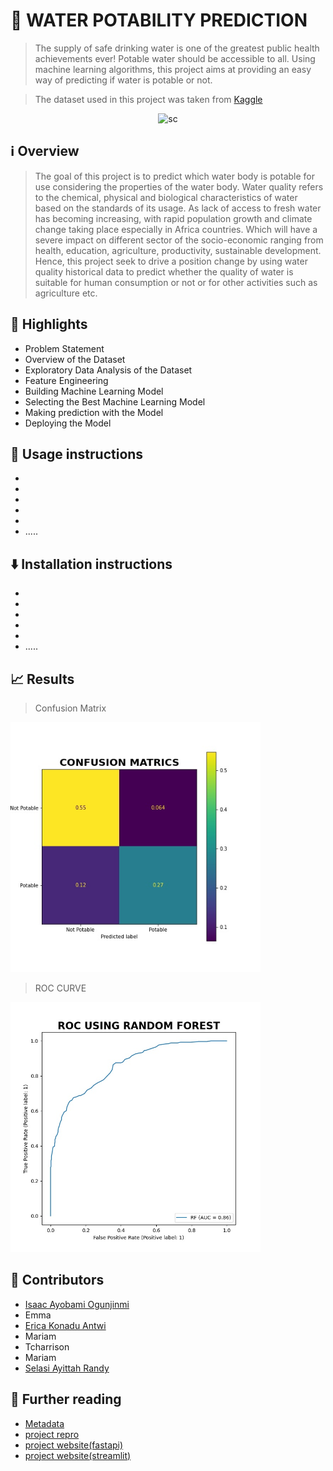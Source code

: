 # 🚰 WATER POTABILITY PREDICTION

> The supply of safe drinking water is one of the greatest public health achievements ever! Potable water should be accessible to all. Using machine learning algorithms, this project aims at providing an easy way of predicting if water is potable or not.

> The dataset used in this project was taken from [Kaggle](https://www.kaggle.com/datasets/adityakadiwal/water-potability)


<p align="center">
    <img width = "350" alt = "sc" class="center" src= "https://user-images.githubusercontent.com/42063516/180430745-25c91d4e-0a55-40ce-95a8-de07e9185122.jpg" / >
    
</p>
 
 

##  ℹ️ Overview 
>  The goal of this project is to predict which water body is potable for use considering the properties of the water body.
>  Water quality refers to the chemical, physical and biological characteristics of water based on the standards of its usage. 
As lack of access to fresh water has becoming increasing, with rapid population growth and climate change taking place especially in Africa countries. Which will have a severe impact on different sector of the socio-economic ranging from health, education, agriculture, productivity, sustainable development. Hence, this project seek to drive a position change by using water quality historical data to predict whether the quality of water is suitable for human consumption or not or for other activities such as agriculture etc.


 

## 🌟 Highlights 


- Problem Statement
- Overview of the Dataset
- Exploratory Data Analysis of the Dataset
- Feature Engineering
- Building Machine Learning Model
- Selecting the Best Machine Learning Model
- Making prediction with the Model
- Deploying the Model





## 🚀 Usage instructions

- 
-
-
-
-
- .....


## ⬇️ Installation instructions
- 
-
-
-
-
- .....

## 📈 Results
> Confusion Matrix


<img src="report/visual/confusion_matrix.jpg" width="400" height="400">

> ROC CURVE
 
<img src="report/visual/rocauc_curve.jpg" width="400" height="400">




## 👥 Contributors

- [Isaac Ayobami Ogunjinmi](https://github.com/akinyosoyeisaac)
- Emma
- [Erica Konadu Antwi](https://github.com/ericakonadu)
- Mariam
- Tcharrison
- Mariam
- [Selasi Ayittah Randy](https://github.com/Selasi3)

## 📖 Further reading

-  <a href="references\metadata.md"> Metadata </a>
-  [project repro](https://github.com/akinyosoyeisaac/Water_Portability_Prediction)
- [project website(fastapi)](https://water-potability-pred-01.herokuapp.com/docs#/default/prediction_predict_post)
- [project website(streamlit)](https://akinyosoyeisaac-water-portabili-deploymentwater-pota-app-shb41p.streamlitapp.com/)

